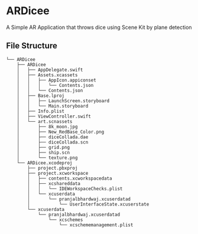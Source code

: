 # ARDicee
A Simple AR Application that throws dice using Scene Kit by plane detection

## File Structure
    └── ARDicee
        ├── ARDicee
        │   ├── AppDelegate.swift
        │   ├── Assets.xcassets
        │   │   ├── AppIcon.appiconset
        │   │   │   └── Contents.json
        │   │   └── Contents.json
        │   ├── Base.lproj
        │   │   ├── LaunchScreen.storyboard
        │   │   └── Main.storyboard
        │   ├── Info.plist
        │   ├── ViewController.swift
        │   └── art.scnassets
        │       ├── 8k_moon.jpg
        │       ├── New_RedBase_Color.png
        │       ├── diceCollada.dae
        │       ├── diceCollada.scn
        │       ├── grid.png
        │       ├── ship.scn
        │       └── texture.png
        └── ARDicee.xcodeproj
            ├── project.pbxproj
            ├── project.xcworkspace
            │   ├── contents.xcworkspacedata
            │   ├── xcshareddata
            │   │   └── IDEWorkspaceChecks.plist
            │   └── xcuserdata
            │       └── pranjalbhardwaj.xcuserdatad
            │           └── UserInterfaceState.xcuserstate
            └── xcuserdata
                └── pranjalbhardwaj.xcuserdatad
                    └── xcschemes
                        └── xcschememanagement.plist
